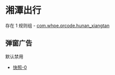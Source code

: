 # 湘潭出行

存在 1 规则组 - [com.whpe.qrcode.hunan_xiangtan](/src/apps/com.whpe.qrcode.hunan_xiangtan.ts)

## 弹窗广告

默认禁用

- [快照-0](https://i.gkd.li/i/13476265)
